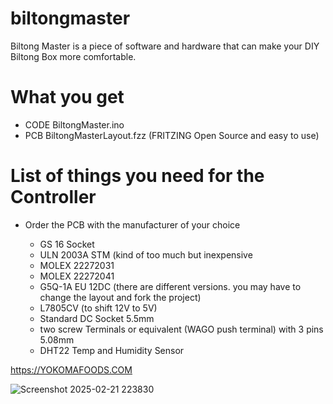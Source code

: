 # biltongmaster

Biltong Master is a piece of software and hardware that can make your DIY Biltong Box more comfortable.

# What you get
- CODE BiltongMaster.ino
- PCB  BiltongMasterLayout.fzz (FRITZING Open Source and easy to use)

# List of things you need for the Controller
- Order the PCB with the manufacturer of your choice

  - GS 16	Socket
  - ULN 2003A STM (kind of too much but inexpensive
  - MOLEX 22272031
  - MOLEX 22272041
  - G5Q-1A EU 12DC	(there are different versions. you may have to change the layout and fork the project)
  - L7805CV (to shift 12V to 5V)
  - Standard DC Socket 5.5mm
  - two screw Terminals or equivalent (WAGO push terminal) with 3 pins 5.08mm
  - DHT22 Temp and Humidity Sensor
 
https://YOKOMAFOODS.COM

![Screenshot 2025-02-21 223830](https://github.com/user-attachments/assets/7baee7f7-8e91-433c-b717-6806dcb45e7c)
